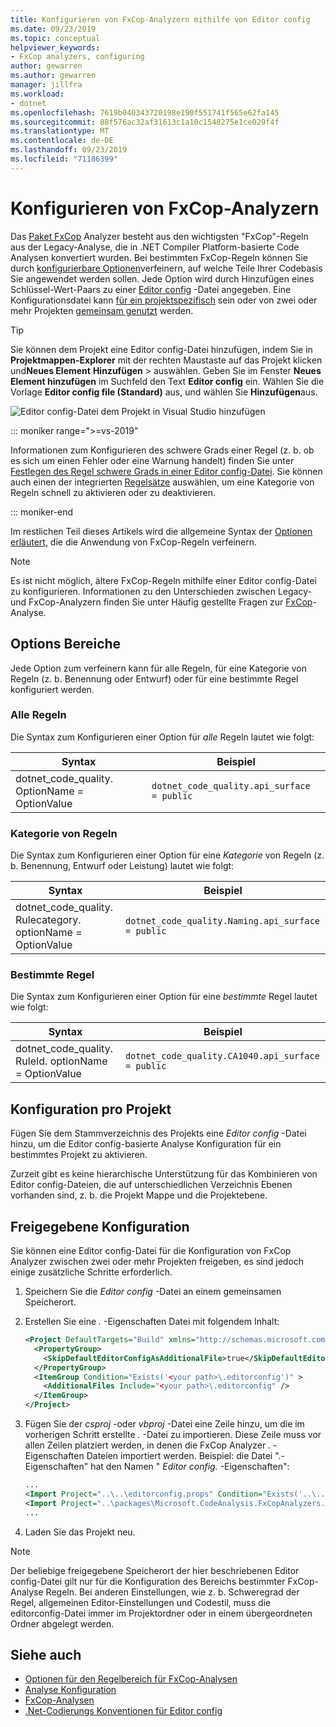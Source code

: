 ```yaml
---
title: Konfigurieren von FxCop-Analyzern mithilfe von Editor config
ms.date: 09/23/2019
ms.topic: conceptual
helpviewer_keywords:
- FxCop analyzers, configuring
author: gewarren
ms.author: gewarren
manager: jillfra
ms.workload:
- dotnet
ms.openlocfilehash: 7619b040343720198e190f551741f565e62fa145
ms.sourcegitcommit: 88f576ac32af31613c1a10c1548275e1ce029f4f
ms.translationtype: MT
ms.contentlocale: de-DE
ms.lasthandoff: 09/23/2019
ms.locfileid: "71186399"
---
```

# <a name="configure-fxcop-analyzers"></a>Konfigurieren von FxCop-Analyzern

Das [Paket FxCop](install-fxcop-analyzers.md) Analyzer besteht aus den wichtigsten "FxCop"-Regeln aus der Legacy-Analyse, die in .NET Compiler Platform-basierte Code Analysen konvertiert wurden. Bei bestimmten FxCop-Regeln können Sie durch [konfigurierbare Optionen](fxcop-analyzer-options.md)verfeinern, auf welche Teile Ihrer Codebasis Sie angewendet werden sollen. Jede Option wird durch Hinzufügen eines Schlüssel-Wert-Paars zu einer [Editor config](https://editorconfig.org) -Datei angegeben. Eine Konfigurationsdatei kann [für ein projektspezifisch](#per-project-configuration) sein oder von zwei oder mehr Projekten [gemeinsam genutzt](#shared-configuration) werden.

> [!TIP]
> Sie können dem Projekt eine Editor config-Datei hinzufügen, indem Sie in **Projektmappen-Explorer** mit der rechten Maustaste auf das Projekt klicken und**Neues Element** **Hinzufügen** > auswählen. Geben Sie im Fenster **Neues Element hinzufügen** im Suchfeld den Text **Editor config** ein. Wählen Sie die Vorlage **Editor config file (Standard)** aus, und wählen Sie **Hinzufügen**aus.
>
> ![Editor config-Datei dem Projekt in Visual Studio hinzufügen](media/add-editorconfig-file.png)

::: moniker range=">=vs-2019"

Informationen zum Konfigurieren des schwere Grads einer Regel (z. b. ob es sich um einen Fehler oder eine Warnung handelt) finden Sie unter [Festlegen des Regel schwere Grads in einer Editor config-Datei](use-roslyn-analyzers.md#set-rule-severity-in-an-editorconfig-file). Sie können auch einen der integrierten [Regelsätze](analyzer-rule-sets.md) auswählen, um eine Kategorie von Regeln schnell zu aktivieren oder zu deaktivieren.

::: moniker-end

Im restlichen Teil dieses Artikels wird die allgemeine Syntax der [Optionen erläutert,](fxcop-analyzer-options.md) die die Anwendung von FxCop-Regeln verfeinern.

> [!NOTE]
> Es ist nicht möglich, ältere FxCop-Regeln mithilfe einer Editor config-Datei zu konfigurieren. Informationen zu den Unterschieden zwischen Legacy-und FxCop-Analyzern finden Sie unter Häufig gestellte Fragen zur [FxCop](fxcop-analyzers-faq.md)-Analyse.

## <a name="option-scopes"></a>Options Bereiche

Jede Option zum verfeinern kann für alle Regeln, für eine Kategorie von Regeln (z. b. Benennung oder Entwurf) oder für eine bestimmte Regel konfiguriert werden.

### <a name="all-rules"></a>Alle Regeln

Die Syntax zum Konfigurieren einer Option für *alle* Regeln lautet wie folgt:

|Syntax|Beispiel|
|-|-|
| dotnet_code_quality. OptionName = OptionValue | `dotnet_code_quality.api_surface = public` |

### <a name="category-of-rules"></a>Kategorie von Regeln

Die Syntax zum Konfigurieren einer Option für eine *Kategorie* von Regeln (z. b. Benennung, Entwurf oder Leistung) lautet wie folgt:

|Syntax|Beispiel|
|-|-|
| dotnet_code_quality. Rulecategory. optionName = OptionValue | `dotnet_code_quality.Naming.api_surface = public` |

### <a name="specific-rule"></a>Bestimmte Regel

Die Syntax zum Konfigurieren einer Option für eine *bestimmte* Regel lautet wie folgt:

|Syntax|Beispiel|
|-|-|
| dotnet_code_quality. RuleId. optionName = OptionValue | `dotnet_code_quality.CA1040.api_surface = public` |

## <a name="per-project-configuration"></a>Konfiguration pro Projekt

Fügen Sie dem Stammverzeichnis des Projekts eine *Editor config* -Datei hinzu, um die Editor config-basierte Analyse Konfiguration für ein bestimmtes Projekt zu aktivieren.

Zurzeit gibt es keine hierarchische Unterstützung für das Kombinieren von Editor config-Dateien, die auf unterschiedlichen Verzeichnis Ebenen vorhanden sind, z. b. die Projekt Mappe und die Projektebene.

## <a name="shared-configuration"></a>Freigegebene Konfiguration

Sie können eine Editor config-Datei für die Konfiguration von FxCop Analyzer zwischen zwei oder mehr Projekten freigeben, es sind jedoch einige zusätzliche Schritte erforderlich.

1. Speichern Sie die *Editor config* -Datei an einem gemeinsamen Speicherort.

2. Erstellen Sie eine *.* -Eigenschaften Datei mit folgendem Inhalt:

   ```xml
   <Project DefaultTargets="Build" xmlns="http://schemas.microsoft.com/developer/msbuild/2003">
     <PropertyGroup>
       <SkipDefaultEditorConfigAsAdditionalFile>true</SkipDefaultEditorConfigAsAdditionalFile>
     </PropertyGroup>
     <ItemGroup Condition="Exists('<your path>\.editorconfig')" >
       <AdditionalFiles Include="<your path>\.editorconfig" />
     </ItemGroup>
   </Project>
   ```

3. Fügen Sie der *csproj* -oder *vbproj* -Datei eine Zeile hinzu, um die im vorherigen Schritt erstellte *.* -Datei zu importieren. Diese Zeile muss vor allen Zeilen platziert werden, in denen die FxCop Analyzer *.* -Eigenschaften Dateien importiert werden. Beispiel: die Datei ".-Eigenschaften" hat den Namen " *Editor config.* -Eigenschaften":

   ```xml
   ...
   <Import Project="..\..\editorconfig.props" Condition="Exists('..\..\editorconfig.props')" />
   <Import Project="..\packages\Microsoft.CodeAnalysis.FxCopAnalyzers.2.6.3\build\Microsoft.CodeAnalysis.FxCopAnalyzers.props" Condition="Exists('..\packages\Microsoft.CodeAnalysis.FxCopAnalyzers.2.6.3\build\Microsoft.CodeAnalysis.FxCopAnalyzers.props')" />
   ...
   ```

4. Laden Sie das Projekt neu.

> [!NOTE]
> Der beliebige freigegebene Speicherort der hier beschriebenen Editor config-Datei gilt nur für die Konfiguration des Bereichs bestimmter FxCop-Analyse Regeln. Bei anderen Einstellungen, wie z. b. Schweregrad der Regel, allgemeinen Editor-Einstellungen und Codestil, muss die editorconfig-Datei immer im Projektordner oder in einem übergeordneten Ordner abgelegt werden.

## <a name="see-also"></a>Siehe auch

- [Optionen für den Regelbereich für FxCop-Analysen](fxcop-analyzer-options.md)
- [Analyse Konfiguration](https://github.com/dotnet/roslyn-analyzers/blob/master/docs/Analyzer%20Configuration.md)
- [FxCop-Analysen](install-fxcop-analyzers.md)
- [.Net-Codierungs Konventionen für Editor config](../ide/editorconfig-code-style-settings-reference.md)
